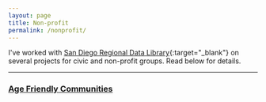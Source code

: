 ```yaml
---
layout: page
title: Non-profit
permalink: /nonprofit/
---
```


I've worked with [San Diego Regional Data Library](https://www.sandiegodata.org){:target="_blank"} on several projects for civic and non-profit groups. Read below for details.

---
<h3><a href="http://jcclose1.github.io/nonprofit/2017/09/20/age-friendly-communities.html">Age Friendly Communities</a></h3>

